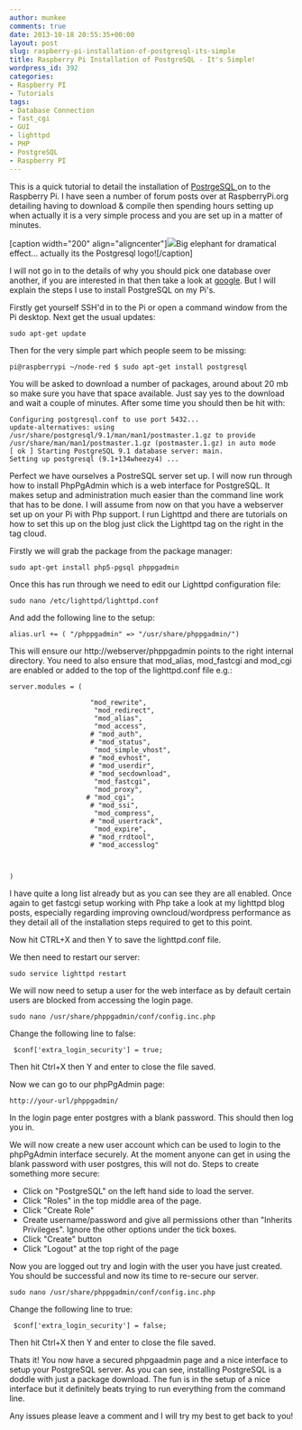 ```yaml
---
author: munkee
comments: true
date: 2013-10-18 20:55:35+00:00
layout: post
slug: raspberry-pi-installation-of-postgresql-its-simple
title: Raspberry Pi Installation of PostgreSQL - It's Simple!
wordpress_id: 392
categories:
- Raspberry PI
- Tutorials
tags:
- Database Connection
- fast_cgi
- GUI
- lighttpd
- PHP
- PostgreSQL
- Raspberry PI
---
```


This is a quick tutorial to detail the installation of [PostrgeSQL ](http://www.postgresql.org/)on to the Raspberry Pi. I have seen a number of forum posts over at RaspberryPi.org detailing having to download & compile then spending hours setting up when actually it is a very simple process and you are set up in a matter of minutes.

[caption width="200" align="aligncenter"]![](http://ua.pycon.org/static/talks/vasilyev/pycon2012_postgresql/images/postgresql_logo.png)Big elephant for dramatical effect... actually its the Postgresql logo![/caption]

I will not go in to the details of why you should pick one database over another, if you are interested in that then take a look at [google](https://www.google.co.uk/search?q=which+database+should+i+use%3F&oq=which+database+should+i+use%3F&aqs=chrome..69i57j0l5.6731j0j4&sourceid=chrome&espv=210&es_sm=122&ie=UTF-8). But I will explain the steps I use to install PostgreSQL on my Pi's.

Firstly get yourself SSH'd in to the Pi or open a command window from the Pi desktop. Next get the usual updates:


    
    sudo apt-get update



Then for the very simple part which people seem to be missing:


    
    pi@raspberrypi ~/node-red $ sudo apt-get install postgresql



You will be asked to download a number of packages, around about 20 mb so make sure you have that space available. Just say yes to the download and wait a couple of minutes. After some time you should then be hit with:


    
    Configuring postgresql.conf to use port 5432...
    update-alternatives: using /usr/share/postgresql/9.1/man/man1/postmaster.1.gz to provide /usr/share/man/man1/postmaster.1.gz (postmaster.1.gz) in auto mode
    [ ok ] Starting PostgreSQL 9.1 database server: main.
    Setting up postgresql (9.1+134wheezy4) ...
    



Perfect we have ourselves a PostreSQL server set up. I will now run through how to install PhpPgAdmin which is a web interface for PostgreSQL. It makes setup and administration much easier than the command line work that has to be done. I will assume from now on that you have a webserver set up on your Pi with Php support. I run Lighttpd and there are tutorials on how to set this up on the blog just click the Lighttpd tag on the right in the tag cloud.

Firstly we will grab the package from the package manager:


    
    sudo apt-get install php5-pgsql phppgadmin



Once this has run through we need to edit our Lighttpd configuration file:

    
    sudo nano /etc/lighttpd/lighttpd.conf



And add the following line to the setup:

    
    alias.url += ( "/phppgadmin" => "/usr/share/phppgadmin/")


This will ensure our http://webserver/phppgadmin points to the right internal directory. You need to also ensure that mod_alias, mod_fastcgi and mod_cgi are enabled or added to the top of the lighttpd.conf file e.g.:


    
    
    server.modules = (
    
                        "mod_rewrite",
                         "mod_redirect",
                         "mod_alias",
                         "mod_access",
                        # "mod_auth",
                        # "mod_status",
                         "mod_simple_vhost",
                        # "mod_evhost",
                        # "mod_userdir",
                        # "mod_secdownload",
                         "mod_fastcgi",
                         "mod_proxy",
                       # "mod_cgi",
                        # "mod_ssi",
                         "mod_compress",
                        # "mod_usertrack",
                         "mod_expire",
                        # "mod_rrdtool",
                        # "mod_accesslog"
    
    
    
    )
    



I have quite a long list already but as you can see they are all enabled. Once again to get fastcgi setup working with Php take a look at my lighttpd blog posts, especially regarding improving owncloud/wordpress performance as they detail all of the installation steps required to get to this point.

Now hit CTRL+X and then Y to save the lighttpd.conf file.

We then need to restart our server:

    
    sudo service lighttpd restart



We will now need to setup a user for the web interface as by default certain users are blocked from accessing the login page.

    
    sudo nano /usr/share/phppgadmin/conf/config.inc.php



Change the following line to false:

    
     $conf['extra_login_security'] = true; 


Then hit Ctrl+X then Y and enter to close the file saved.

Now we can go to our phpPgAdmin page:

    
    http://your-url/phppgadmin/



In the login page enter postgres with a blank password. This should then log you in.

We will now create a new user account which can be used to login to the phpPgAdmin interface securely. At the moment anyone can get in using the blank password with user postgres, this will not do. Steps to create something more secure:

- Click on "PostgreSQL" on the left hand side to load the server.
- Click "Roles" in the top middle area of the page.
- Click "Create Role"
- Create username/password and give all permissions other than "Inherits Privileges". Ignore the other options under the tick boxes.
- Click "Create" button
- Click "Logout" at the top right of the page

Now you are logged out try and login with the user you have just created. You should be successful and now its time to re-secure our server.


    
    sudo nano /usr/share/phppgadmin/conf/config.inc.php



Change the following line to true:

    
     $conf['extra_login_security'] = false; 


Then hit Ctrl+X then Y and enter to close the file saved. 

Thats it! You now have a secured phpgaadmin page and a nice interface to setup your PostgreSQL server. As you can see, installing PostgreSQL is a doddle with just a package download. The fun is in the setup of a nice interface but it definitely beats trying to run everything from the command line.

Any issues please leave a comment and I will try my best to get back to you!


